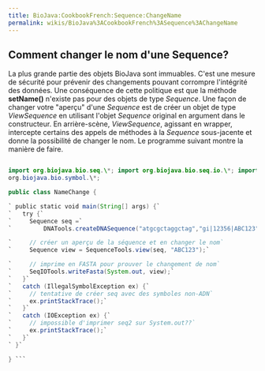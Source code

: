 ```yaml
---
title: BioJava:CookbookFrench:Sequence:ChangeName
permalink: wikis/BioJava%3ACookbookFrench%3ASequence%3AChangeName
---
```


Comment changer le nom d'une Sequence?
--------------------------------------

La plus grande partie des objets BioJava sont immuables. C'est une
mesure de sécurité pour prévenir des changements pouvant corrompre
l'intégrité des données. Une conséquence de cette politique est que la
méthode **setName()** n'existe pas pour des objets de type *Sequence*.
Une façon de changer votre "aperçu" d'une *Sequence* est de créer un
objet de type *ViewSequence* en utilisant l'objet *Sequence* original en
argument dans le constructeur. En arrière-scène, *ViewSequence*,
agissant en wrapper, intercepte certains des appels de méthodes à la
*Sequence* sous-jacente et donne la possibilité de changer le nom. Le
programme suivant montre la manière de faire.

```java import java.io.\*;

import org.biojava.bio.seq.\*; import org.biojava.bio.seq.io.\*; import
org.biojava.bio.symbol.\*;

public class NameChange {

` public static void main(String[] args) {`  
`   try {`  
`     Sequence seq =`  
`         DNATools.createDNASequence("atgcgctaggctag","gi|12356|ABC123");`

`     // créer un aperçu de la séquence et en changer le nom`  
`     Sequence view = SequenceTools.view(seq, "ABC123");`

`     // imprime en FASTA pour prouver le changement de nom`  
`     SeqIOTools.writeFasta(System.out, view);`  
`   }`  
`   catch (IllegalSymbolException ex) {`  
`     // tentative de créer seq avec des symboles non-ADN`  
`     ex.printStackTrace();`  
`   }`  
`   catch (IOException ex) {`  
`     // impossible d'imprimer seq2 sur System.out??`  
`     ex.printStackTrace();`  
`   }`  
` }`

} ```

